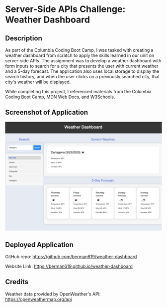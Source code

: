 # Server-Side APIs Challenge: Weather Dashboard

## Description

As part of the Columbia Coding Boot Camp, I was tasked with creating a weather dashboard from scratch to apply the skills learned in our unit on server-side APIs. The assignment was to develop a weather dashboard with form inputs to search for a city that presents the user with current weather and a 5-day forecast. The application also uses local storage to display the search history, and when the user clicks on a previously searched city, that city's weather will be displayed. 

While completing this project, I referenced materials from the Columbia Coding Boot Camp, MDN Web Docs, and W3Schools.

## Screenshot of Application

![screenshot](/Screenshot%202023-03-23%20at%209.59.42%20PM.png)

## Deployed Application

GitHub repo: https://github.com/berman619/weather-dashboard 

Website Link: https://berman619.github.io/weather-dashboard 

## Credits

Weather data provided by OpenWeather's API: https://openweathermap.org/api 